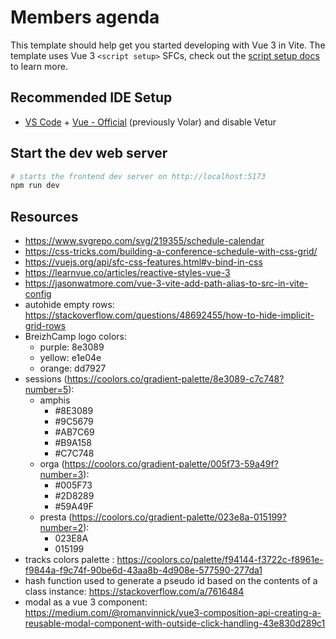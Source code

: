 # Members agenda

This template should help get you started developing with Vue 3 in Vite. The template uses Vue 3 `<script setup>` SFCs, check out the [script setup docs](https://v3.vuejs.org/api/sfc-script-setup.html#sfc-script-setup) to learn more.

## Recommended IDE Setup

- [VS Code](https://code.visualstudio.com/) + [Vue - Official](https://marketplace.visualstudio.com/items?itemName=Vue.volar) (previously Volar) and disable Vetur

## Start the dev web server

```sh
# starts the frontend dev server on http://localhost:5173
npm run dev
```

## Resources

- https://www.svgrepo.com/svg/219355/schedule-calendar
- https://css-tricks.com/building-a-conference-schedule-with-css-grid/
- https://vuejs.org/api/sfc-css-features.html#v-bind-in-css
- https://learnvue.co/articles/reactive-styles-vue-3
- https://jasonwatmore.com/vue-3-vite-add-path-alias-to-src-in-vite-config
- autohide empty rows: https://stackoverflow.com/questions/48692455/how-to-hide-implicit-grid-rows
- BreizhCamp logo colors:
  - purple: 8e3089
  - yellow: e1e04e
  - orange: dd7927
- sessions (https://coolors.co/gradient-palette/8e3089-c7c748?number=5):
  - amphis
    - #8E3089
    - #9C5679
    - #AB7C69
    - #B9A158
    - #C7C748
  - orga (https://coolors.co/gradient-palette/005f73-59a49f?number=3):
    - #005F73
    - #2D8289
    - #59A49F
  - presta (https://coolors.co/gradient-palette/023e8a-015199?number=2):
    - 023E8A
    - 015199
- tracks colors palette : https://coolors.co/palette/f94144-f3722c-f8961e-f9844a-f9c74f-90be6d-43aa8b-4d908e-577590-277da1
- hash function used to generate a pseudo id based on the contents of a class instance: https://stackoverflow.com/a/7616484
- modal as a vue 3 component: https://medium.com/@romanvinnick/vue3-composition-api-creating-a-reusable-modal-component-with-outside-click-handling-43e830d289c1